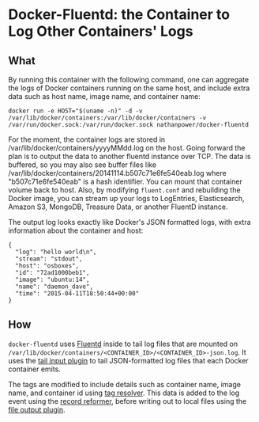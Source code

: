 # Docker-Fluentd: the Container to Log Other Containers' Logs

## What

By running this container with the following command, one can aggregate the logs of Docker containers running on the same host, and include extra data such as host name, image name, and container name:

```
docker run -e HOST="$(uname -n)" -d -v /var/lib/docker/containers:/var/lib/docker/containers -v /var/run/docker.sock:/var/run/docker.sock nathanpower/docker-fluentd
```

For the moment, the container logs are stored in /var/lib/docker/containers/yyyyMMdd.log on the host. Going forward the plan is to output the data to another fluentd instance over TCP. The data is buffered, so you may also see buffer files like /var/lib/docker/containers/20141114.b507c71e6fe540eab.log where "b507c71e6fe540eab" is a hash identifier. You can mount that container volume back to host. Also, by modifying `fluent.conf` and rebuilding the Docker image, you can stream up your logs to LogEntries, Elasticsearch, Amazon S3, MongoDB, Treasure Data, or another FluentD instance.

The output log looks exactly like Docker's JSON formatted logs, with extra information about the container and host:

```
{
  "log": "hello world\n",
  "stream": "stdout",
  "host": "osboxes",
  "id": "72ad1000beb1",
  "image": "ubuntu:14",
  "name": "daemon_dave",
  "time": "2015-04-11T18:50:44+00:00"
}

```

## How

`docker-fluentd` uses [Fluentd](https://www.fluentd.org) inside to tail log files that are mounted on `/var/lib/docker/containers/<CONTAINER_ID>/<CONTAINER_ID>-json.log`. It uses the [tail input plugin](https://docs.fluentd.org/articles/in_tail) to tail JSON-formatted log files that each Docker container emits.

The tags are modified to include details such as container name, image name, and container id using [tag resolver](https://github.com/ainoya/fluent-plugin-docker-tag-resolver). This data is added to the log event using the [record reformer](https://github.com/sonots/fluent-plugin-record-reformer), before writing out to local files using the [file output plugin](https://docs.fluentd.org/articles/out_file).


